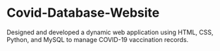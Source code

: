 # Covid-Database-Website
Designed and developed a dynamic web application using HTML, 
CSS, Python, and MySQL to manage COVID-19 vaccination 
records.
